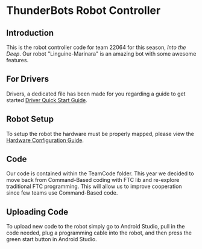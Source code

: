 # ThunderBots Robot Controller
## Introduction
This is the robot controller code for team 22064 for this season, _Into the Deep_.
Our robot "Linguine-Marinara" is an amazing bot with some awesome features.

## For Drivers
Drivers, a dedicated file has been made for you regarding a guide to get started [Driver Quick Start Guide](DriverHelp.md).

## Robot Setup
To setup the robot the hardware must be properly mapped, please view the [Hardware Configuration Guide](Configuration.md).

## Code
Our code is contained within the TeamCode folder.
This year we decided to move back from Command-Based coding with FTC lib and re-explore traditional FTC programming.
This will allow us to improve cooperation since few teams use Command-Based code.

## Uploading Code
To upload new code to the robot simply go to Android Studio, pull in the code needed, plug a programming cable into the robot, and then press the green start button in Android Studio.
